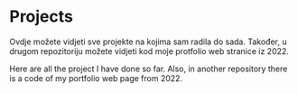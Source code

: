 # Projects

Ovdje možete vidjeti sve projekte na kojima sam radila do sada.
Također, u drugom repozitoriju možete vidjeti kod moje protfolio web stranice iz 2022.

Here are all the project I have done so far.
Also, in another repository there is a code of my portfolio web page from 2022.
